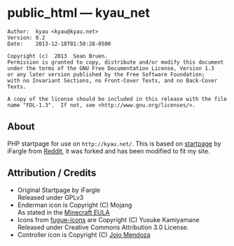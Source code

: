 ﻿# public\_html — kyau\_net
    Author:  kyau <kyau@kyau.net>
    Version: 0.2
    Date:    2013-12-18T01:50:28-0500

    Copyright (c)  2013  Sean Bruen.
    Permission is granted to copy, distribute and/or modify this document
    under the terms of the GNU Free Documentation License, Version 1.3
    or any later version published by the Free Software Foundation;
    with no Invariant Sections, no Front-Cover Texts, and no Back-Cover Texts.

    A copy of the license should be included in this release with the file
    name "FDL-1.3".  If not, see <http://www.gnu.org/licenses/>.

## About

PHP startpage for use on `http://kyau.net/`. This is based on [startpage](https://github.com/iFargle/startpage)
by iFargle from [Reddit](http://www.reddit.com/r/unixporn/comments/1s95l4/redid_my_start_page_yet_again_this_time_i_am_much/),
it was forked and has been modified to fit my site.

## Attribution / Credits

* Original Startpage by iFargle<br>Released under GPLv3
* Enderman icon is Copyright (C) Mojang<br>As stated in the [Minecraft EULA](https://account.mojang.com/documents/minecraft_eula)
* Icons from [fugue-icons](https://github.com/yusukekamiyamane/fugue-icons)
are Copyright (C) Yusuke Kamiyamane<br>Released under Creative
Commons Attribution 3.0 License.
* Controller icon is Copyright (C) [Jojo Mendoza](http://www.deleket.com/dockicons.html)
